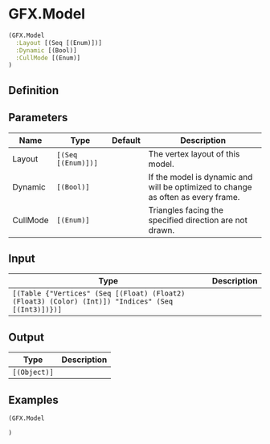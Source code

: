 # GFX.Model

```clojure
(GFX.Model
  :Layout [(Seq [(Enum)])]
  :Dynamic [(Bool)]
  :CullMode [(Enum)]
)
```

## Definition


## Parameters
| Name | Type | Default | Description |
|------|------|---------|-------------|
| Layout | `[(Seq [(Enum)])]` |  | The vertex layout of this model. |
| Dynamic | `[(Bool)]` |  | If the model is dynamic and will be optimized to change as often as every frame. |
| CullMode | `[(Enum)]` |  | Triangles facing the specified direction are not drawn. |


## Input
| Type | Description |
|------|-------------|
| `[(Table {"Vertices" (Seq [(Float) (Float2) (Float3) (Color) (Int)]) "Indices" (Seq [(Int3)])})]` |  |


## Output
| Type | Description |
|------|-------------|
| `[(Object)]` |  |


## Examples

```clojure
(GFX.Model

)
```
